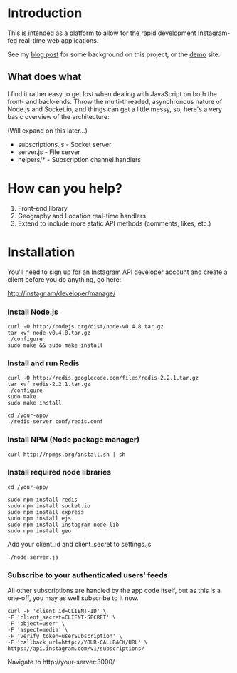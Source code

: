 # Introduction

This is intended as a platform to allow for the rapid development Instagram-fed real-time web applications. 

See my <a href="http://madebymany.com/blog/a-picture-is-worth-140-characters">blog post</a> for some background on this project, or the <a href="http://78.129.171.37:3000/">demo</a> site.

## What does what

I find it rather easy to get lost when dealing with JavaScript on both the front- and back-ends. Throw the multi-threaded, asynchronous nature of Node.js and Socket.io, and things can get a little messy, so, here's a very basic overview of the architecture:

(Will expand on this later...)

- subscriptions.js - Socket server
- server.js - File server
- helpers/* - Subscription channel handlers

# How can you help?

1. Front-end library
2. Geography and Location real-time handlers
3. Extend to include more static API methods (comments, likes, etc.)

# Installation

You'll need to sign up for an Instagram API developer account and create a client before you do anything, go here:

http://instagr.am/developer/manage/

### Install Node.js 

    curl -O http://nodejs.org/dist/node-v0.4.8.tar.gz
    tar xvf node-v0.4.8.tar.gz
    ./configure
    sudo make && sudo make install

### Install and run Redis

    curl -O http://redis.googlecode.com/files/redis-2.2.1.tar.gz
    tar xvf redis-2.2.1.tar.gz
    ./configure
    sudo make
    sudo make install

    cd /your-app/
    ./redis-server conf/redis.conf

### Install NPM (Node package manager)

    curl http://npmjs.org/install.sh | sh

### Install required node libraries

    cd /your-app/

    sudo npm install redis
    sudo npm install socket.io 
    sudo npm install express
    sudo npm install ejs
    sudo npm install instagram-node-lib
    sudo npm install geo

Add your client_id and client_secret to settings.js

    ./node server.js

### Subscribe to your authenticated users' feeds

All other subscriptions are handled by the app code itself, but as this is a one-off, you may as well subscribe to it now.

    curl -F 'client_id=CLIENT-ID' \
    -F 'client_secret=CLIENT-SECRET' \
    -F 'object=user' \
    -F 'aspect=media' \
    -F 'verify_token=userSubscription' \
    -F 'callback_url=http://YOUR-CALLBACK/URL' \
    https://api.instagram.com/v1/subscriptions/

Navigate to http://your-server:3000/